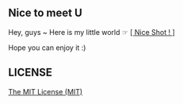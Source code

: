 ## Nice to meet U

Hey, guys ~ Here is my little world ☞  [[ Nice Shot ! ]](https://www.chen9.info/) 

Hope you can enjoy it :)

## LICENSE

[The MIT License (MIT)](https://github.com/zchen9/zchen9.github.io/blob/master/LICENSE)
